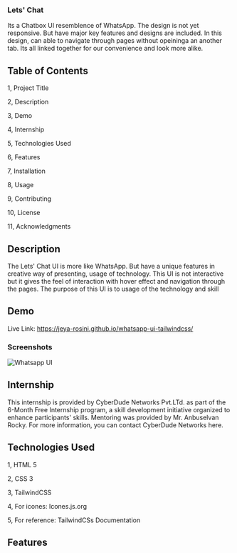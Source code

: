 ### Lets' Chat

Its a Chatbox UI resemblence of WhatsApp. The design is not yet responsive. But have major key features and designs are included. In this design, can able to navigate through pages without opeininga an another tab. Its all linked together for our convenience and look more alike.

## Table of Contents

1, Project Title

2, Description

3, Demo

4, Internship

5, Technologies Used

6, Features

7, Installation

8, Usage

9, Contributing

10, License

11, Acknowledgments

## Description

The Lets' Chat UI is more like WhatsApp. But have a unique features in creative way of presenting, usage of technology. This UI is not interactive but it gives the feel of interaction with hover effect and navigation through the pages. The purpose of this UI is to usage of the technology and skill

## Demo

Live Link: https://jeya-rosini.github.io/whatsapp-ui-tailwindcss/

### Screenshots

![Whatsapp UI](https://github.com/Jeya-rosini/whatsapp-ui-tailwindcss/assets/143939511/adbcbab4-4c18-47fe-80af-d6ca5b8305a4)

## Internship

This internship is provided by CyberDude Networks Pvt.LTd. as part of the 6-Month Free Internship program, a skill development initiative organized to enhance participants' skills. Mentoring was provided by Mr. Anbuselvan Rocky. For more information, you can contact CyberDude Networks here.

## Technologies Used

1, HTML 5

2, CSS 3

3, TailwindCSS

4, For icones: Icones.js.org

5, For reference: TailwindCSs Documentation

## Features



